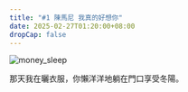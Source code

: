 ```yaml
---
title: "#1 陳馬尼 我真的好想你"
date: 2025-02-27T01:20:00+08:00
dropCap: false
---
```

![money_sleep](/images/money_sleep.png)

那天我在曬衣服，你懶洋洋地躺在門口享受冬陽。

